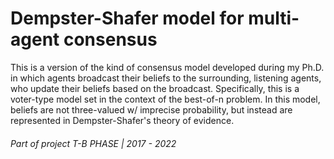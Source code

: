# Dempster-Shafer model for multi-agent consensus

This is a version of the kind of consensus model developed during my Ph.D. in which agents broadcast their beliefs to the surrounding, listening agents, who update their beliefs based on the broadcast. Specifically, this is a voter-type model set in the context of the best-of-n problem. In this model, beliefs are not three-valued w/ imprecise probability, but instead are represented in Dempster-Shafer's theory of evidence.

###### Part of project T-B PHASE | 2017 - 2022
